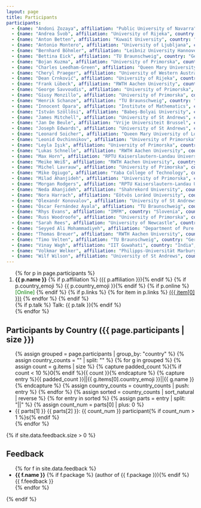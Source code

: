 ```yaml
---
layout: page
title: Participants
participants:
  - {name: "Andoni Zozaya", affiliation: "Public University of Navarra", country: "Spain", country_emoji: "🇪🇸", online: false}
  - {name: "Andrea Švob", affiliation: "University of Rijeka", country: "Croatia", country_emoji: "🇭🇷", online: false}
  - {name: "Anton Betten", affiliation: "Kuwait University", country: "Kuwait", country_emoji: "🇰🇼", online: false}
  - {name: "Antonio Montero", affiliation: "University of Ljubljana", country: "Slovenia", country_emoji: "🇸🇮", online: false}
  - {name: "Bernhard Böhmler", affiliation: "Leibniz University Hannover", country: "Germany", country_emoji: "🇩🇪", online: false}
  - {name: "Bettina Eick", affiliation: "TU Braunschweig", country: "Germany", country_emoji: "🇩🇪", online: false}
  - {name: "Bojan Kuzma", affiliation: "University of Primorska", country: "Slovenia", country_emoji: "🇸🇮", online: false}
  - {name: "Charles Leedham-Green", affiliation: "Queen Mary University of London", country: "United Kingdom", country_emoji: "🇬🇧", online: true}
  - {name: "Cheryl Praeger", affiliation: "University of Western Australia", country: "Australia", country_emoji: "🇦🇺", online: true}
  - {name: "Dean Crnković", affiliation: "University of Rijeka", country: "Croatia", country_emoji: "🇭🇷", online: false}
  - {name: "Frank Lübeck", affiliation: "RWTH Aachen University", country: "Germany", country_emoji: "🇩🇪", online: false}
  - {name: "George Savvoudis", affiliation: "University of Primorska", country: "Slovenia", country_emoji: "🇸🇮", online: false}
  - {name: "Giusy Monzillo", affiliation: "University of Primorska", country: "Slovenia", country_emoji: "🇸🇮", online: false}
  - {name: "Henrik Schanze", affiliation: "TU Braunschweig", country: "Germany", country_emoji: "🇩🇪", online: false}
  - {name: "Innocent Opara", affiliation: "Institute of Mathematics", country: "Nigeria", country_emoji: "🇳🇬", online: false}
  - {name: "István Szöllősi", affiliation: "Babeș-Bolyai University", country: "Romania", country_emoji: "🇷🇴", online: false}
  - {name: "James Mitchell", affiliation: "University of St Andrews", country: "United Kingdom", country_emoji: "🇬🇧", online: false}
  - {name: "Jan De Beule", affiliation: "Vrije Universiteit Brussel", country: "Belgium", country_emoji: "🇧🇪", online: false}
  - {name: "Joseph Edwards", affiliation: "University of St Andrews", country: "United Kingdom", country_emoji: "🇬🇧", online: false}
  - {name: "Leonard Soicher", affiliation: "Queen Mary University of London", country: "United Kingdom", country_emoji: "🇬🇧", online: false}
  - {name: "Leonid Ovchinnikov", affiliation: "University of Primorska", country: "Slovenia", country_emoji: "🇸🇮", online: false}
  - {name: "Leyla Işık", affiliation: "University of Primorska", country: "Slovenia", country_emoji: "🇸🇮", online: false}
  - {name: "Lukas Schnelle", affiliation: "RWTH Aachen University", country: "Germany", country_emoji: "🇩🇪", online: false}
  - {name: "Max Horn", affiliation: "RPTU Kaiserslautern-Landau University", country: "Germany", country_emoji: "🇩🇪", online: false}
  - {name: "Meike Weiß", affiliation: "RWTH Aachen University", country: "Germany", country_emoji: "🇩🇪", online: false}
  - {name: "Michel Lavrauw", affiliation: "University of Primorska", country: "Slovenia", country_emoji: "🇸🇮", online: false}
  - {name: "Mike Ogiugo", affiliation: "Yaba College of Technology", country: "Nigeria", country_emoji: "🇳🇬", online: false}
  - {name: "Milad Ahanjideh", affiliation: "University of Primorska", country: "Slovenia", country_emoji: "🇸🇮", online: false}
  - {name: "Morgan Rodgers", affiliation: "RPTU Kaiserslautern-Landau University", country: "Germany", country_emoji: "🇩🇪", online: false}
  - {name: "Neda Ahanjideh", affiliation: "Shahrekord University", country: "Iran", country_emoji: "🇮🇷", online: false}
  - {name: "Nora Harrach", affiliation: "Eötvös Loránd University", country: "Hungary", country_emoji: "🇭🇺", online: false}
  - {name: "Olexandr Konovalov", affiliation: "University of St Andrews", country: "United Kingdom", country_emoji: "🇬🇧", online: false}
  - {name: "Óscar Fernández Ayala", affiliation: "TU Braunschweig", country: "Germany", country_emoji: "🇩🇪", online: false}
  - {name: "Rhys Evans", affiliation: "IMFM", country: "Slovenia", country_emoji: "🇸🇮", online: false}
  - {name: "Russ Woodroofe", affiliation: "University of Primorska", country: "Slovenia", country_emoji: "🇸🇮", online: false}
  - {name: "Sarah Rees", affiliation: "University of Newcastle", country: "United Kingdom", country_emoji: "🇬🇧", online: false}
  - {name: "Seyyed Ali Mohammadiyeh", affiliation: "Department of Pure Mathematics, Faculty of Mathematical Sciences, University of Kashan", country: "Iran", country_emoji: "🇮🇷", online: false}
  - {name: "Thomas Breuer", affiliation: "RWTH Aachen University", country: "Germany", country_emoji: "🇩🇪", online: false}
  - {name: "Timo Velten", affiliation: "TU Braunschweig", country: "Germany", country_emoji: "🇩🇪", online: false}
  - {name: "Vinay Wagh", affiliation: "IIT Guwahati", country: "India", country_emoji: "🇮🇳", online: false}
  - {name: "Volkmar Welker", affiliation: "Philipps-Universität Marburg", country: "Germany", country_emoji: "🇩🇪", online: false}
  - {name: "Wilf Wilson", affiliation: "University of St Andrews", country: "United Kingdom", country_emoji: "🇬🇧", online: false}
---
```


<ol>
{% for p in page.participants %}
  <li>
    <strong>{{ p.name }}</strong>
    {% if p.affiliation %} ({{ p.affiliation }}){% endif %}
    {% if p.country_emoji %} {{ p.country_emoji }}{% endif %}
    {% if p.online %}
      <span style="color: green;">[Online]</span>
    {% endif %}
    {% if p.links %}
      {% for item in p.links %}
        <a href="{{ item[1] }}">({{ item[0] }})</a>
      {% endfor %}
    {% endif %}
    <br/>
    {% if p.talk %} Talk: {{ p.talk }}{% endif %}
  </li>
{% endfor %}
</ol>

<h2>Participants by Country ({{ page.participants | size }})</h2>
<ul>
  {% assign grouped = page.participants | group_by: "country" %}
  {% assign country_counts = "" | split: "" %}
  {% for g in grouped %}
    {% assign count = g.items | size %}
    {% capture padded_count %}{% if count < 10 %}0{% endif %}{{ count }}{% endcapture %}
    {% capture entry %}{{ padded_count }}||{{ g.items[0].country_emoji }}||{{ g.name }}{% endcapture %}
    {% assign country_counts = country_counts | push: entry %}
  {% endfor %}
  {% assign sorted = country_counts | sort_natural | reverse %}
  {% for entry in sorted %}
    {% assign parts = entry | split: "||" %}
    {% assign count_num = parts[0] | plus: 0 %}
    <li>{{ parts[1] }} {{ parts[2] }}: {{ count_num }} participant{% if count_num > 1 %}s{% endif %}</li>
  {% endfor %}
</ul>

{% if site.data.feedback.size > 0 %}
<h2>Feedback</h2>
<ul>
{% for f in site.data.feedback %}
  <li>
    <strong>{{ f.name }}</strong>
    {% if f.package %} (author of {{ f.package }}){% endif %}
    <br/>
    {{ f.feedback }}
  </li>
{% endfor %}
</ul>
{% endif %}

<!--
## Conference photo

<figure>
  <a href="{{ site.baseurl }}/public/conf_photo.jpg">
    <img 
      src="{{ site.baseurl }}/public/conf_photo.jpg" 
      alt="Group photo of GAP Days Summer 2025 participants at University of Primorska, Koper, Slovenia, 25-29 August 2025" 
    />
  </a>
  <figcaption>
    Group photo of the participants of GAP Days Summer 2025 in Koper, Slovenia
  </figcaption>
</figure>
-->
